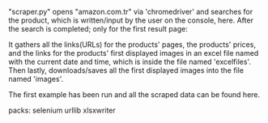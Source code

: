"scraper.py" opens "amazon.com.tr" via 'chromedriver' and searches for the product, which is written/input by the user on the console, here. After the search is completed; only for the first result page: 

It gathers all the links(URLs) for the products' pages, the products' prices, and the links for the products' first displayed images in an excel file named with the current date and time, which is inside the file named 'excelfiles'.
Then lastly, downloads/saves all the first displayed images into the file named 'images'. 

The first example has been run and all the scraped data can be found here.


packs: 
  selenium
  urllib
  xlsxwriter
